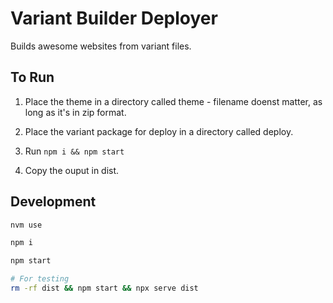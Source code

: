 # Variant Builder Deployer

Builds awesome websites from variant files.

## To Run

1. Place the theme in a directory called theme - filename doenst matter, as long as it's in zip format.

1. Place the variant package for deploy in a directory called deploy.

1. Run `npm i && npm start`

1. Copy the ouput in dist.

## Development

```sh
nvm use

npm i

npm start

# For testing
rm -rf dist && npm start && npx serve dist
```
